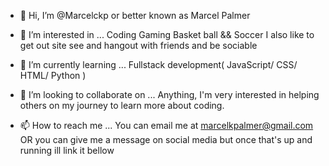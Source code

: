 - 👋 Hi, I’m @Marcelckp
     or better known as Marcel Palmer

- 👀 I’m interested in ...
     Coding 
     Gaming 
     Basket ball && Soccer
     I also like to get out site see and hangout with friends and be sociable 

- 🌱 I’m currently learning ...
     Fullstack development( JavaScript/ CSS/ HTML/ Python )
     
- 💞️ I’m looking to collaborate on ...
     Anything, I'm very interested in helping others on my journey to learn more about coding.
     
- 📫 How to reach me ...
     You can email me at marcelkpalmer@gmail.com 
     OR
     you can give me a message on social media but once that's up and running ill link it bellow
     
<!---
Marcelckp/Marcelckp is a ✨ special ✨ repository because its `README.md` (this file) appears on your GitHub profile.
You can click the Preview link to take a look at your changes.
--->
